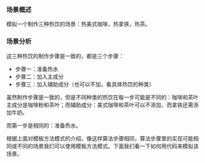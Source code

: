 ### 场景概述

模拟一个制作三种热饮的场景：热美式咖啡，热拿铁，热茶。

### 场景分析

这三种热饮的制作步骤是一致的，都是三个步骤：

- 步骤一：准备热水
- 步骤二：加入主成分
- 步骤三：加入辅助成分（也可以不加，看具体热饮的种类）

虽然制作步骤是一致的，但是不同种类的热饮在每一步可能是不同的：咖啡和茶叶主成分是咖啡粉和茶叶；而辅助成分：美式咖啡和茶叶可以不添加，而拿铁还需添加牛奶。

而第一步是相同的：准备热水。

根据上面对模板方法模式的介绍，像这样算法步骤相同，算法步骤里的实现可能相同或不同的场景我们可以使用模板方法模式。下面我们看一下如何用代码来模拟该场景。